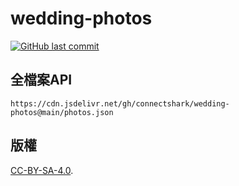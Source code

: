 # wedding-photos

[![GitHub last commit](https://img.shields.io/github/last-commit/connectshark/wedding-photos.svg?style=flat)](https://github.com/connectshark/wedding-photos)

## 全檔案API

```
https://cdn.jsdelivr.net/gh/connectshark/wedding-photos@main/photos.json
```

## 版權

[CC-BY-SA-4.0](/LICENSE).
